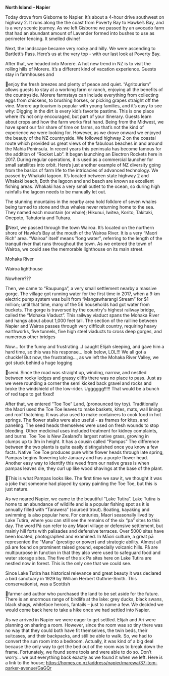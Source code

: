 **North Island – Napier**

Today drove from Gisborne to Napier. It’s about a 4-hour drive southwest on highway
2. It runs along the the coast from Poverty Bay to Hawke’s Bay, and is a very scenic
journey. As we left Gisborne we passed by an avocado farm that had an abundant
amount of Lavender formed into bushes to use as perimeter fencing. It smelled divine!

Next, the landscape became very rocky and hilly. We were ascending to Bartlett’s
Pass. Here’s us at the very top - with our last look at Poverty Bay.

After that, we headed into Morere. A hot new trend in NZ is to visit the rolling hills of
Morere. It’s a different kind of vacation experience. Guests stay in farmhouses and

enjoy the fresh breezes and plenty of peace and quiet. “Agritourism” allows guests to
stay at a working farm or ranch, enjoying all the benefits of the countryside. Morere
farmstays can include everything from collecting eggs from chickens, to brushing
horses, or picking grapes straight off the vine. Morere agritourism is popular with young
families, and it’s easy to see why: Digging in the dirt is every kid’s favorite pastime. This
is one place where it’s not only encouraged, but part of your itinerary. Guests learn
about crops and how the farm works first hand. Being from the Midwest, we have spent
our fair share of time on farms, so that’s not the kind of experience we were looking for.
However, as we drove onward we enjoyed the beauty of the NZ countryside.
We followed highway 2 on the coastal route which provided us great views of the
fabulous beaches in and around the Mahia Peninsula. In recent years this peninsula
has become famous for the addition of “Rocket Lab”. It began launching an Electron
Rockets here in 2017. During regular operations, it is used as a commercial launcher for
small satellites into orbit. Here’s just another example of NZ diversity going from the
basics of farm life to the intricacies of advanced technology.
We passed by Whakaki lagoon. It’s located between state highway 2 and Whakaki
beach, Both the lagoon and and beach are known as excellent fishing areas. Whakaki
has a very small outlet to the ocean, so during high rainfalls the lagoon needs to be
manually let out.

The stunning mountains in the nearby area hold folklore of seven whales being turned
to stone and thus whales never returning home to the sea. They named each
mountain (or whale); Hikunui, Iwitea, Korito, Takitaki, Onepoto, Tahutoria and Tuhara.

Next, we passed through the town Wairoa. It’s located on the northern shore of
Hawke’s Bay at the mouth of the Wairoa River. It is a very “Maori Rich” area.
“Wairoa” itself means "long water", referring to the length of the tranquil river that runs
throughout the town. As we entered the town of Wairoa, we could see the memorable
lighthouse on its main street.

Mohaka River

Wairoa lighthouse

Nowhere???

Then, we came to “Raupunga”, a very small settlement nearby a massive gorge. The
village got running water for the first time in 2017, when a 9 km electric pump system
was built from “Mangawharangi Stream” for $1 million; until that time, many of the 56
households had got water from buckets. The gorge is traversed by the country's highest
railway bridge, called the “Mohaka Viaduct”. This railway viaduct spans the Mohaka
River and hangs about about 1,000 feet tall. The section of the railline between Napier
and Wairoa passes through very difficult country, requiring heavy earthworks, five
tunnels, five high steel viaducts to cross deep gorges, and numerous other bridges

Now… for the funny and frustrating…I caught Elijah sleeping, and gave him a hard
time, so this was his response… look below, LOL!!! We all got a chuckle! But now, the
frustrating…, as we left the Mohaka River Valley, we got stuck behind a huge logging

semi. Since the road was straight up, winding, narrow, and nestled between rocky
ledges and grassy cliffs there was no place to pass. Just as we were rounding a corner
the semi kicked back gravel and rocks and broke the windshield of the low-rider.
Ugggggg!!!!! That would be a bunch of red tape to get fixed!

After that, we entered “Toe Toe” Land, (pronounced toy toy).
Traditionally
the Maori used the Toe Toe leaves to make baskets, kites, mats, wall linings and roof
thatching. It was also used to make containers to cook food in hot springs. The flower
stalks were also useful - as frames for kites, and paneling. The seed heads themselves
were used on fresh wounds to stop bleeding. Other medicinal uses included treatment
for kidney complaints, and burns. Toe Toe is New Zealand's largest native grass, growing
in clumps up to 3m in height. It has a cousin called “Pampas” The difference between
the two plants is quite easily distinguished once you know a few facts. Native Toe Toe
produces pure white flower heads through late spring, Pampas begins flowering late
January and has a purple flower head. Another easy way to identify this weed from
our native grass is when pampas leaves die, they curl up like wood shavings at the base
of the plant.

This is what Pampas looks like. The first time we saw it, we thought it was a joke that
someone had played by spray painting the Toe Toe, but this is just nature.

As we neared Napier, we came to the beautiful “Lake Tutira”. Lake Tutira is home to
an abundance of wildlife and is a popular fishing spot as it is annually filled with
“Tarawera” (sourced trout). Boating, kayaking and swimming is also popular here. For
centuries, Maori seasonally lived by Lake Tutira, where you can still see the remains of
the six “pa” sites to this day.
The word Pā can refer to any Maori village or defensive settlement, but mainly hill forts
with palisades and defensive terraces. Over 5000 sites have been located,
photographed and examined.
In Māori culture, a great pā represented the “Mana” (prestige or power) and strategic
ability. Almost all pā are found on prominent raised ground, especially volcanic hills.
Pā are multipurpose in function in that they also were used to safeguard food and
water storage sites. The five of the six Pa sites here on Lake Tutira are nestled now in
forest. This is the only one that we could see.

Since Lake Tutira has historical relevance and great beauty it was declared a bird
sanctuary in 1929 by William Herbert Guthrie-Smith. This conservationist, was a Scottish

farmer and author who purchased the land to be set aside for the future. There is an
enormous range of birdlife at the lake: grey ducks, black swans, black shags, whiteface herons, fantails – just to name a few. We decided we would come back here to
take a hike once we had settled into Napier.

As we arrived in Napier we were eager to get settled. Elijah and Ari were planning on
sharing a room. However, since the room was so tiny there was no way that they could
both have fit themselves, the twin beds, their suitcases, and their backpacks, and still
be able to walk. So, we had to convert the sun room into a bedroom. Actually, it was
kind of a big deal because the only way to get the bed out of the room was to break
down the frame. Fortunately, we found some tools and were able to do so. Don’t
worry… we put everything back exactly as we found it when we left. Here is a link to
the house; https://homes.co.nz/address/napier/marewa/37-tom-parker-avenue/GaGQr
